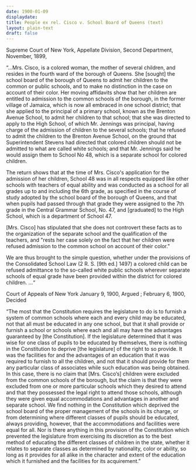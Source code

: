 ```yaml
---
date: 1900-01-09
displaydate: 
title: People ex rel. Cisco v. School Board of Queens (text)
layout: plain-text
draft: false
---
```

Supreme Court of New York, Appellate Division, Second Department, November, 1899,

“...Mrs. Cisco, is a colored woman, the mother of several children, and resides in the fourth ward of the borough of Queens. She [sought] the school board of the borough of Queens to admit her children to the common or public schools, and to make no distinction in the case on account of their color. Her moving affidavits show that her children are entitled to admission to the common schools of the borough, in the former village of Jamaica, which is now all embraced in one school district; that she applied to the principal of a primary school, known as the Brenton Avenue School, to admit her children to that school; that she was directed to apply to the High School, of which Mr. Jennings was principal, having charge of the admission of children to the several schools; that he refused to admit the children to the Brenton Avenue School, on the ground that Superintendent Stevens had directed that colored children should not be admitted to what are called white schools; and that Mr. Jennings said he would assign them to School No 48, which is a separate school for colored children.

The return shows that at the time of Mrs. Cisco's application for the admission of her children, School 48 was in all respects equipped like other schools with teachers of equal ability and was conducted as a school for all grades up to and including the 6th grade, as specified in the course of study adopted by the school board of the borough of Queens, and that when pupils had passed through that grade they were assigned to the 7th grade in the Central Grammar School, No. 47, and [graduated] to the High School, which is a department of School 47.

\[Mrs. Cisco\] has stipulated that she does not controvert these facts as to the organization of the separate school and the qualification of the teachers, and "rests her case solely on the fact that her children were refused admission to the common school on account of their color."

We are thus brought to the simple question, whether under the provisions of the Consolidated School Law (2 R. S. \[9th ed.\] 1497) a colored child can be refused admittance to the so-called white public schools wherever separate schools of equal grade have been provided within the district for colored children. …“

Court of Appeals of New York January 9, 1900, Argued ; February 6, 1900, Decided

“The most that the Constitution requires the legislature to do is to furnish a system of common schools where each and every child may be educated, not that all must be educated in any one school, but that it shall provide or furnish a school or schools where each and all may have the advantages guaranteed by \[the Constitution\]. If the legislature determined that it was wise for one class of pupils to be educated by themselves, there is nothing in the Constitution to deprive [the legislature] of the right to so provide. It was the facilities for and the advantages of an education that it was required to furnish to all the children, and not that it should provide for them any particular class of associates while such education was being obtained. In this case, there is no claim that \[Mrs. Cisco’s\] children were excluded from the common schools of the borough, but the claim is that they were excluded from one or more particular schools which they desired to attend and that they possessed the legal right to attend those schools, although they were given equal accommodations and advantages in another and separate school. We find nothing in the Constitution which deprived the school board of the proper management of the schools in its charge, or from determining where different classes of pupils should be educated, always providing, however, that the accommodations and facilities were equal for all. Nor is there anything in this provision of the Constitution which prevented the legislature from exercising its discretion as to the best method of educating the different classes of children in the state, whether it relates to separate classes as determined by nationality, color or ability, so long as it provides for all alike in the character and extent of the education which it furnished and the facilities for its acquirement.”
